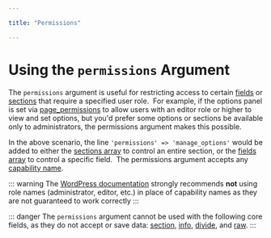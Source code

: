```yaml
---

title: "Permissions" 

---
```


# Using the `permissions` Argument

The `permissions` argument is useful for restricting access to certain [fields](../objects/field.md) or [sections](../objects/section.md)
that require a specified user role.  For example, if the options panel is set via [page_permissions](arguments_reference.md#page-permissions)
to allow users with an editor role or higher to view and set options, but you'd prefer some options or sections be 
available only to administrators, the permissions argument makes this possible.

In the above scenario, the line `'permissions' => 'manage_options'` would be added to either the [sections array](../objects/section.md) 
to control an entire section, or the [fields array](../objects/field.md) to control a specific field.  The permissions 
argument accepts any [capability name](http://codex.wordpress.org/Roles_and_Capabilities).

::: warning
The [WordPress documentation](https://core.trac.wordpress.org/ticket/22624) strongly recommends **not** using role names (administrator, editor, etc.) in place of capability names as 
they are not guaranteed to work correctly
:::

::: danger
The `permissions` argument cannot be used with the following core fields, as they do not accept or save data: 
[section](../../core-fields/section.md), [info](../../core-fields/info.md), [divide](../../core-fields/divide.md), and 
[raw](../../core-fields/raw.md).
:::